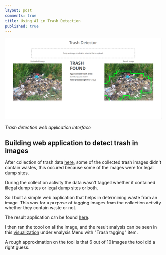 ```yaml
---
layout: post
comments: true
title: Using AI in Trash Detection
published: true
---
```


![](https://raw.githubusercontent.com/samweli/jekyll-now/master/images/trash-detector.png)

_Trash detection web application interface_

## Building web application to detect trash in images

After collection of trash data [here](http://samweli.github.io/Trash-Map/), some of the collected trash images didn't 
contain wastes, this occured because some of the images were for legal dump sites.

During the collection activity the data wasn't tagged whether it contained illegal dump sites or legal dump sites or both.

So I built a simple web application that helps in determining waste from an image. This was for a purpose of tagging images 
from the collection activity whether they contain waste or not.

The result application can be found [here](http://trash-detection.herokuapp.com/).

I then ran the toool on all the image, and the result analysis can be seen in this [visualization](http://dar-trash-viz.herokuapp.com/)
under Analysis Menu with "Trash tagging" item.

A rough approximation on the tool is that 6 out of 10 images the tool did a right guess.


